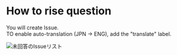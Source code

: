 # How to rise question

You will create Issue.    
TO enable auto-translation (JPN -> ENG), add the "translate" label.

![未回答のIssueリスト](https://img.shields.io/github/issues-search/AI-Agent-User-Group/DevinMeetupTokyo?query=is%3Aissue%20state%3Aopen%20-label%3Aanswered&label=open%20unanswered%20issues)


